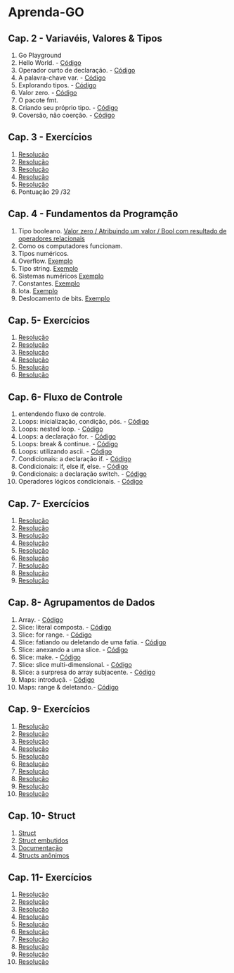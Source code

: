 # Aprenda-GO

## Cap. 2 - Variavéis, Valores & Tipos
  1. Go Playground
  2. Hello World. - <a href="https://go.dev/play/p/Znr6hsgvdlB"> Código </a>
  3. Operador curto de declaração. - <a href="https://go.dev/play/p/OqNmCpO1hsY"> Código </a>
  4. A palavra-chave var. - <a href="https://go.dev/play/p/oJeERC-iXTv"> Código </a>
  5. Explorando tipos. - <a href="https://go.dev/play/p/FRmGHL6_M2O"> Código </a>
  6. Valor zero. - <a href="https://go.dev/play/p/KE4ZYH-h1g8"> Código </a>
  7. O pacote fmt.
  8. Criando seu próprio tipo. - <a href="https://go.dev/play/p/tyEchJHH-tK"> Código </a>
  9. Coversão, não coerção. - <a href="https://go.dev/play/p/WhP-yWdijrn"> Código </a>

## Cap. 3 - Exercícios
  1. <a href="https://go.dev/play/p/G2ixw-R9tYd"> Resolução </a>
  2. <a href="https://go.dev/play/p/rrWzvwfvlBR"> Resolução </a>
  3. <a href="https://go.dev/play/p/g7NkJREqpMe"> Resolução </a>
  4. <a href="https://go.dev/play/p/1s54oLGJBKS"> Resolução </a>
  5. <a href="https://go.dev/play/p/kJXirSSaDRk"> Resolução </a>
  6. Pontuação 29 /32

## Cap. 4 - Fundamentos da Programção
  1. Tipo booleano. <a href="https://go.dev/play/p/Gzj1_iemXpj"> Valor zero / Atribuindo um valor / Bool com resultado de operadores relacionais</a>
  2. Como os computadores funcionam.
  3. Tipos numéricos.
  4. Overflow. <a href="https://go.dev/play/p/t7Z4m127F2t"> Exemplo </a>
  5. Tipo string. <a href="https://go.dev/play/p/FYK94g4iAJQ"> Exemplo </a>
  6. Sistemas numéricos <a href="https://go.dev/play/p/D8nRGFTN-Jx"> Exemplo </a>
  7. Constantes. <a href="https://go.dev/play/p/fLLD0n8FsuG"> Exemplo </a>
  8. Iota. <a href="https://go.dev/play/p/uK1L-8_4Eat"> Exemplo </a>
  9. Deslocamento de bits. <a href="https://go.dev/play/p/3d2bYn7vBPj "> Exemplo </a>

## Cap. 5- Exercícios
  1. <a href="https://go.dev/play/p/bPKgf17pclP"> Resolução </a>
  2. <a href="https://go.dev/play/p/0DvNbd8Le5e"> Resolução </a>
  3. <a href="https://go.dev/play/p/uxQOxu-qEKr"> Resolução </a>
  4. <a href="https://go.dev/play/p/Hb97FvYTDbO"> Resolução </a>
  5. <a href="https://go.dev/play/p/oeRZgw97-BW"> Resolução </a>
  6. <a href="https://go.dev/play/p/rlxMivvPf_K"> Resolução </a>

## Cap. 6- Fluxo de Controle
1. entendendo fluxo de controle.
2. Loops: inicialização, condição, pós. - <a href="https://go.dev/play/p/R9Zup1GRDV5"> Código </a>
3. Loops: nested loop. - <a href="https://go.dev/play/p/n7lRfU5Xzu0"> Código </a>
4. Loops: a declaração for. - <a href="https://go.dev/play/p/MGCeGgrWkyO"> Código </a>
5. Loops: break & continue. - <a href="https://go.dev/play/p/VOv-qSJlHmm"> Código </a>
6. Loops: utilizando ascii. - <a href="https://go.dev/play/p/FApqHNm2Xe7"> Código </a> 
7. Condicionais: a declaração if. - <a href="https://go.dev/play/p/Azwh0JO7Y8I"> Código </a>
8. Condicionais: if, else if, else. - <a href="https://go.dev/play/p/hSCSFWL9zyD"> Código </a>
9. Condicionais: a declaração switch. - <a href="https://go.dev/play/p/Ew6njq9mCBI"> Código </a>
10. Operadores lógicos condicionais. - <a href="https://go.dev/play/p/GH5-WfsEZ7k"> Código </a>

## Cap. 7- Exercícios
  1. <a href="https://go.dev/play/p/PCivt-30DGH"> Resolução </a>
  2. <a href="https://go.dev/play/p/keFdn_tGvbn"> Resolução </a>
  3. <a href="https://go.dev/play/p/jDmLijKryiF"> Resolução </a>
  4. <a href="https://go.dev/play/p/_JbOO-q-niO"> Resolução </a>
  5. <a href="https://go.dev/play/p/NEGlEGQ1PuM"> Resolução </a>
  6. <a href="https://go.dev/play/p/LI-mpfCmnh0"> Resolução </a>
  7. <a href="https://go.dev/play/p/WJ_J4p2AxpJ"> Resolução </a>
  8. <a href="https://go.dev/play/p/boLm9GdPT4F"> Resolução </a>
  9. <a href="https://go.dev/play/p/DKURVske7rW"> Resolução </a>

## Cap. 8- Agrupamentos de Dados
1. Array. - <a href="https://go.dev/play/p/ATMfg5ErSEq"> Código </a>
2. Slice: literal composta. - <a href="https://go.dev/play/p/k-eHmCyjXPf"> Código </a>
3. Slice: for range. - <a href="https://go.dev/play/p/dnzz7FHToey"> Código </a>
4. Slice: fatiando ou deletando de uma fatia. - <a href="https://go.dev/play/p/5uNks3yjT8y"> Código </a>
5. Slice: anexando a uma slice. - <a href="https://go.dev/play/p/piHiW0dw7_a"> Código </a>
6. Slice: make. - <a href="https://go.dev/play/p/vg7lN0bkjMJ"> Código </a> 
7. Slice: slice multi-dimensional. - <a href="https://go.dev/play/p/9Gfw_bVgUmq"> Código </a>
8. Slice: a surpresa do array subjacente. - <a href="https://go.dev/play/p/4OJOIxUKZDg"> Código </a>
9. Maps: introduçã. - <a href="https://go.dev/play/p/Mx6Mv2bfO71"> Código </a>
10. Maps: range & deletando.- <a href="https://go.dev/play/p/Vpa1MCdOirZ"> Código </a>

## Cap. 9- Exercícios
  1. <a href="https://go.dev/play/p/4Yh6wR_vKdY"> Resolução </a>
  2. <a href="https://go.dev/play/p/qItrXurr2jK"> Resolução </a>
  3. <a href="https://go.dev/play/p/0T-Q4SHFYt-"> Resolução </a>
  4. <a href="https://go.dev/play/p/o6POihBNbTP"> Resolução </a>
  5. <a href="https://go.dev/play/p/VdmNU6ReKyH"> Resolução </a>
  6. <a href="https://go.dev/play/p/7iCw26GPkTj"> Resolução </a>
  7. <a href="https://go.dev/play/p/EnfZAE3AYNZ"> Resolução </a>
  8. <a href="https://go.dev/play/p/d5Mvk17ysJ2"> Resolução </a>
  9. <a href="https://go.dev/play/p/_sh64cIKcR4"> Resolução </a>
  10. <a href="https://go.dev/play/p/nfIf9-l37o8"> Resolução </a>

## Cap. 10- Struct
  1. <a href="https://go.dev/play/p/PTKMvyvplj6"> Struct </a>
  2. <a href="https://go.dev/play/p/r2kGuCDgrC4"> Struct embutidos </a>
  3. <a href=""> Documentação </a>
  3. <a href="https://go.dev/play/p/ixR9_lbdw7e"> Structs anônimos </a>

## Cap. 11- Exercícios
  1. <a href="https://go.dev/play/p/iypvRNyN-O0"> Resolução </a>
  2. <a href=""> Resolução </a>
  3. <a href=""> Resolução </a>
  4. <a href=""> Resolução </a>
  5. <a href=""> Resolução </a>
  6. <a href=""> Resolução </a>
  7. <a href=""> Resolução </a>
  8. <a href=""> Resolução </a>
  9. <a href=""> Resolução </a>
  10. <a href=""> Resolução </a>

  
